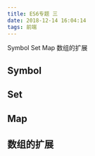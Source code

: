 ```yaml
---
title: ES6专题 三
date: 2018-12-14 16:04:14
tags: 前端
---
```

Symbol  Set  Map 数组的扩展

## Symbol


## Set


## Map


## 数组的扩展
